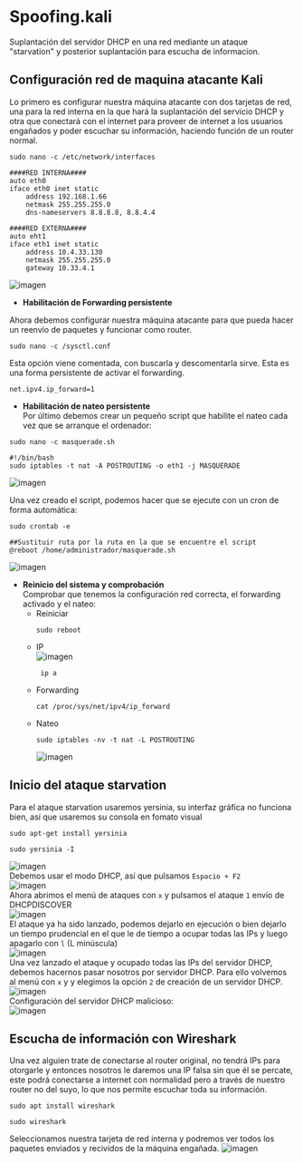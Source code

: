 # Spoofing.kali
Suplantación del servidor DHCP en una red mediante un ataque "starvation" y posterior suplantación para escucha de informacion.

## Configuración red de maquina atacante Kali
Lo primero es configurar nuestra máquina atacante con dos tarjetas de red, una para la red interna en la que hará la suplantación del servicio DHCP y otra que conectará con el internet para proveer de internet a los usuarios engañados y poder escuchar su información, haciendo función de un router normal.<br>
```
sudo nano -c /etc/network/interfaces
```
```
####RED INTERNA####
auto eth0
iface eth0 inet static
    address 192.168.1.66
    netmask 255.255.255.0
    dns-nameservers 8.8.8.8, 8.8.4.4

####RED EXTERNA####
auto eht1
iface eth1 inet static
    address 10.4.33.130
    netmask 255.255.255.0
    gateway 10.33.4.1
```
![imagen](https://github.com/EndOfBehelit/Spoofing.kali/assets/154753826/3f313f7e-8bd3-461b-868d-7822a120b7d2) <br>

- **Habilitación de Forwarding persistente** <br>

Ahora debemos configurar nuestra máquina atacante para que pueda hacer un reenvío de paquetes y funcionar como router.
```
sudo nano -c /sysctl.conf
```
Esta opción viene comentada, con buscarla y descomentarla sirve. Esta es una forma persistente de activar el forwarding.
```
net.ipv4.ip_forward=1
```
- **Habilitación de nateo persistente** <br>
Por último debemos crear un pequeño script que habilite el nateo cada vez que se arranque el ordenador:
```
sudo nano -c masquerade.sh
```
```
#!/bin/bash
sudo iptables -t nat -A POSTROUTING -o eth1 -j MASQUERADE
```
![imagen](https://github.com/EndOfBehelit/Spoofing.kali/assets/154753826/056aa1ba-51f7-400f-a051-69fa823f0ae6)

Una vez creado el script, podemos hacer que se ejecute con un cron de forma automática:
```
sudo crontab -e
```
```
##Sustituir ruta por la ruta en la que se encuentre el script
@reboot /home/administrador/masquerade.sh
```
![imagen](https://github.com/EndOfBehelit/Spoofing.kali/assets/154753826/bf13804f-180d-43ea-96b0-01b4bc0dcdb9)

- **Reinicio del sistema y comprobación**<br>
Comprobar que tenemos la configuración red correcta, el forwarding activado y el nateo:
  * Reiniciar<br>
      ```
      sudo reboot
      ```
  * IP <br>
  ![imagen](https://github.com/EndOfBehelit/Spoofing.kali/assets/154753826/4aeb46b3-8221-4a30-bd6d-099b877f8b17)
    ```
     ip a
    ```
  * Forwarding <br>
    ```
    cat /proc/sys/net/ipv4/ip_forward
    ```
  * Nateo <br>
    ```
    sudo iptables -nv -t nat -L POSTROUTING
    ```
    ![imagen](https://github.com/EndOfBehelit/Spoofing.kali/assets/154753826/c16142ad-cfeb-4062-91a2-096255fa2907)

## Inicio del ataque starvation
Para el ataque starvation usaremos yersinia, su interfaz gráfica no funciona bien, así que usaremos su consola en fomato visual
```
sudo apt-get install yersinia
```
```
sudo yersinia -I
```
![imagen](https://github.com/EndOfBehelit/Spoofing.kali/assets/154753826/aa63a0ea-4fdd-402e-a80d-a18b66f6d813) <br>
Debemos usar el modo DHCP, así que pulsamos `Espacio + F2` <br>
        ![imagen](https://github.com/EndOfBehelit/Spoofing.kali/assets/154753826/5fbda515-0010-42c9-a531-e10fea809567) <br>
Ahora abrimos el menú de ataques con `x` y pulsamos el ataque `1` envío de DHCPDISCOVER <br>
        ![imagen](https://github.com/EndOfBehelit/Spoofing.kali/assets/154753826/77e0c585-b8d7-438f-bd21-102a7789da94) <br>
El ataque ya ha sido lanzado, podemos dejarlo en ejecución o bien dejarlo un tiempo prudencial en el que le de tiempo a ocupar todas las IPs y luego apagarlo con `l` (L minúscula) <br>
        ![imagen](https://github.com/EndOfBehelit/Spoofing.kali/assets/154753826/11810f7b-cd3b-4a21-9c0c-6d1adaf3cb76) <br>
Una vez lanzado el ataque y ocupado todas las IPs del servidor DHCP, debemos hacernos pasar nosotros por servidor DHCP. Para ello volvemos al menú con `x` y y elegimos la opción `2` de creación de un servidor DHCP.<br>
        ![imagen](https://github.com/EndOfBehelit/Spoofing.kali/assets/154753826/4dda990d-ef86-47e4-bebd-754511593c7e) <br>
Configuración del servidor DHCP malicioso: <br>
        ![imagen](https://github.com/EndOfBehelit/Spoofing.kali/assets/154753826/5eea8c83-558f-4358-a37c-c8a20a4ff225) <br>

## Escucha de información con Wireshark
Una vez alguien trate de conectarse al router original, no tendrá IPs para otorgarle y entonces nosotros le daremos una IP falsa sin que él se percate, este podrá conectarse a internet con normalidad pero a través de nuestro router no del suyo, lo que nos permite escuchar toda su información.
```
sudo apt install wireshark
```
```
sudo wireshark
```
Seleccionamos nuestra tarjeta de red interna y podremos ver todos los paquetes enviados y recividos de la máquina engañada.
![imagen](https://github.com/EndOfBehelit/Spoofing.kali/assets/154753826/105fdbd8-fc46-4c29-979e-32fd90ea8473)


